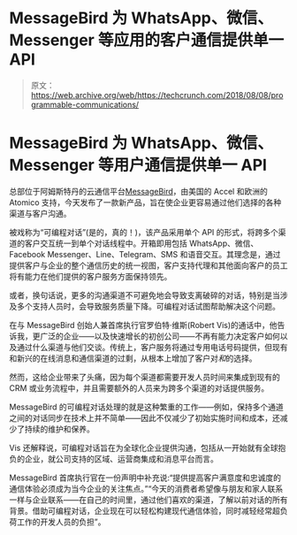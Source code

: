# MessageBird 为 WhatsApp、微信、Messenger 等应用的客户通信提供单一 API 

> 原文：<https://web.archive.org/web/https://techcrunch.com/2018/08/08/programmable-communications/>

# MessageBird 为 WhatsApp、微信、Messenger 等用户通信提供单一 API

总部位于阿姆斯特丹的云通信平台[MessageBird](https://web.archive.org/web/20230325052243/https://techcrunch.com/2017/10/03/messagebird/)，由美国的 Accel 和欧洲的 Atomico 支持，今天发布了一款新产品，旨在使企业更容易通过他们选择的各种渠道与客户沟通。

被戏称为“可编程对话”(是的，真的！)，该产品采用单个 API 的形式，将跨多个渠道的客户交互统一到单个对话线程中。开箱即用包括 WhatsApp、微信、Facebook Messenger、Line、Telegram、SMS 和语音交互。其理念是，通过提供客户与企业的整个通信历史的统一视图，客户支持代理和其他面向客户的员工将有能力在他们提供的客户服务方面保持领先。

或者，换句话说，更多的沟通渠道不可避免地会导致支离破碎的对话，特别是当涉及多个支持人员时，会导致服务质量下降。可编程对话试图帮助解决这个问题。

在与 MessageBird 创始人兼首席执行官罗伯特·维斯(Robert Vis)的通话中，他告诉我，更广泛的企业——以及快速增长的初创公司——不再有能力决定客户如何以及通过什么渠道与他们交谈。传统上，客户服务将通过专用电话号码提供，但现有和新兴的在线消息和通信渠道的过剩，从根本上增加了客户对*和*的选择。

然而，这给企业带来了头痛，因为每个渠道都需要开发人员时间来集成到现有的 CRM 或业务流程中，并且需要额外的人员来为跨多个渠道的对话提供服务。

MessageBird 的可编程对话处理的就是这种繁重的工作——例如，保持多个通道之间的对话同步在技术上并不简单——因此不仅减少了初始实施时间和成本，还减少了持续的维护和保养。

Vis 还解释说，可编程对话旨在为全球化企业提供沟通，包括从一开始就有全球抱负的企业，就公司支持的区域、运营商集成和消息平台而言。

MessageBird 首席执行官在一份声明中补充说:“提供提高客户满意度和忠诚度的通信体验必须成为当今企业的关注焦点。”“今天的消费者希望像与朋友和家人联系一样与企业联系——在自己的时间里，通过他们喜欢的渠道，了解以前对话的所有背景。借助可编程对话，企业现在可以轻松构建现代通信体验，同时减轻经常超负荷工作的开发人员的负担”。